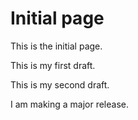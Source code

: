 # Initial page

This is the initial page.



This is my first draft.



This is my second draft.



I am making a major release.

